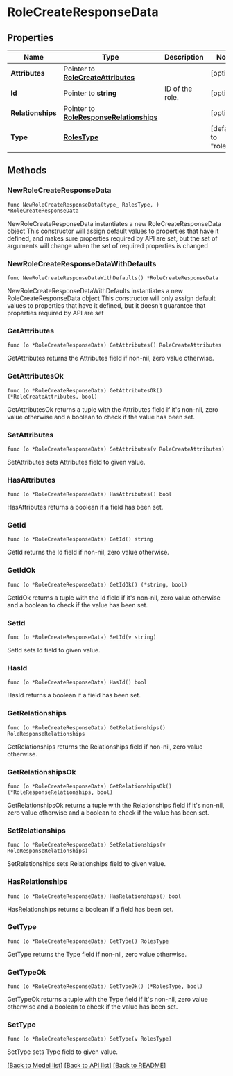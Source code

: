 # RoleCreateResponseData

## Properties

Name | Type | Description | Notes
------------ | ------------- | ------------- | -------------
**Attributes** | Pointer to [**RoleCreateAttributes**](RoleCreateAttributes.md) |  | [optional] 
**Id** | Pointer to **string** | ID of the role. | [optional] 
**Relationships** | Pointer to [**RoleResponseRelationships**](RoleResponseRelationships.md) |  | [optional] 
**Type** | [**RolesType**](RolesType.md) |  | [default to "roles"]

## Methods

### NewRoleCreateResponseData

`func NewRoleCreateResponseData(type_ RolesType, ) *RoleCreateResponseData`

NewRoleCreateResponseData instantiates a new RoleCreateResponseData object
This constructor will assign default values to properties that have it defined,
and makes sure properties required by API are set, but the set of arguments
will change when the set of required properties is changed

### NewRoleCreateResponseDataWithDefaults

`func NewRoleCreateResponseDataWithDefaults() *RoleCreateResponseData`

NewRoleCreateResponseDataWithDefaults instantiates a new RoleCreateResponseData object
This constructor will only assign default values to properties that have it defined,
but it doesn't guarantee that properties required by API are set

### GetAttributes

`func (o *RoleCreateResponseData) GetAttributes() RoleCreateAttributes`

GetAttributes returns the Attributes field if non-nil, zero value otherwise.

### GetAttributesOk

`func (o *RoleCreateResponseData) GetAttributesOk() (*RoleCreateAttributes, bool)`

GetAttributesOk returns a tuple with the Attributes field if it's non-nil, zero value otherwise
and a boolean to check if the value has been set.

### SetAttributes

`func (o *RoleCreateResponseData) SetAttributes(v RoleCreateAttributes)`

SetAttributes sets Attributes field to given value.

### HasAttributes

`func (o *RoleCreateResponseData) HasAttributes() bool`

HasAttributes returns a boolean if a field has been set.

### GetId

`func (o *RoleCreateResponseData) GetId() string`

GetId returns the Id field if non-nil, zero value otherwise.

### GetIdOk

`func (o *RoleCreateResponseData) GetIdOk() (*string, bool)`

GetIdOk returns a tuple with the Id field if it's non-nil, zero value otherwise
and a boolean to check if the value has been set.

### SetId

`func (o *RoleCreateResponseData) SetId(v string)`

SetId sets Id field to given value.

### HasId

`func (o *RoleCreateResponseData) HasId() bool`

HasId returns a boolean if a field has been set.

### GetRelationships

`func (o *RoleCreateResponseData) GetRelationships() RoleResponseRelationships`

GetRelationships returns the Relationships field if non-nil, zero value otherwise.

### GetRelationshipsOk

`func (o *RoleCreateResponseData) GetRelationshipsOk() (*RoleResponseRelationships, bool)`

GetRelationshipsOk returns a tuple with the Relationships field if it's non-nil, zero value otherwise
and a boolean to check if the value has been set.

### SetRelationships

`func (o *RoleCreateResponseData) SetRelationships(v RoleResponseRelationships)`

SetRelationships sets Relationships field to given value.

### HasRelationships

`func (o *RoleCreateResponseData) HasRelationships() bool`

HasRelationships returns a boolean if a field has been set.

### GetType

`func (o *RoleCreateResponseData) GetType() RolesType`

GetType returns the Type field if non-nil, zero value otherwise.

### GetTypeOk

`func (o *RoleCreateResponseData) GetTypeOk() (*RolesType, bool)`

GetTypeOk returns a tuple with the Type field if it's non-nil, zero value otherwise
and a boolean to check if the value has been set.

### SetType

`func (o *RoleCreateResponseData) SetType(v RolesType)`

SetType sets Type field to given value.



[[Back to Model list]](../README.md#documentation-for-models) [[Back to API list]](../README.md#documentation-for-api-endpoints) [[Back to README]](../README.md)


